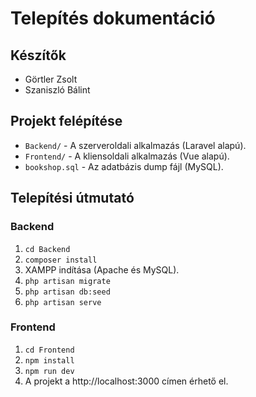 # Telepítés dokumentáció

## Készítők
- Görtler Zsolt
- Szaniszló Bálint

## Projekt felépítése
- `Backend/` - A szerveroldali alkalmazás (Laravel alapú).
- `Frontend/` - A kliensoldali alkalmazás (Vue alapú).
- `bookshop.sql` - Az adatbázis dump fájl (MySQL).

## Telepítési útmutató

### Backend

1. `cd Backend`
2. `composer install`
3. XAMPP indítása (Apache és MySQL).
4. `php artisan migrate`
5. `php artisan db:seed`
6. `php artisan serve`

### Frontend

1. `cd Frontend`
2. `npm install`
3. `npm run dev`
4. A projekt a http://localhost:3000 címen érhető el.
